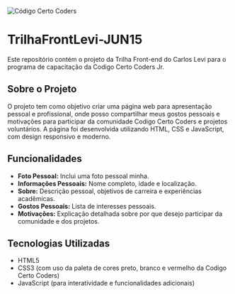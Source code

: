 ![Código Certo Coders](https://utfs.io/f/3b2340e8-5523-4aca-a549-0688fd07450e-j4edu.jfif)

# TrilhaFrontLevi-JUN15

Este repositório contém o projeto da Trilha Front-end do Carlos Levi para o programa de capacitação da Codigo Certo Coders Jr.

## Sobre o Projeto

O projeto tem como objetivo criar uma página web para apresentação pessoal e profissional, onde posso compartilhar meus gostos pessoais e motivações para participar da comunidade Codigo Certo Coders e projetos voluntários. A página foi desenvolvida utilizando HTML, CSS e JavaScript, com design responsivo e moderno.

## Funcionalidades

- **Foto Pessoal:** Inclui uma foto pessoal minha.
- **Informações Pessoais:** Nome completo, idade e localização.
- **Sobre:** Descrição pessoal, objetivos de carreira e experiências acadêmicas.
- **Gostos Pessoais:** Lista de interesses pessoais.
- **Motivações:** Explicação detalhada sobre por que desejo participar da comunidade e dos projetos.

## Tecnologias Utilizadas

- HTML5
- CSS3 (com uso da paleta de cores preto, branco e vermelho da Codigo Certo Coders)
- JavaScript (para interatividade e funcionalidades adicionais)
